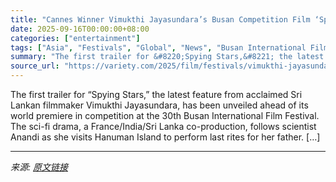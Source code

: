 ```yaml
---
title: "Cannes Winner Vimukthi Jayasundara’s Busan Competition Film ‘Spying Stars’ Debuts First Trailer (EXCLUSIVE)"
date: 2025-09-16T00:00:00+08:00
categories: ["entertainment"]
tags: ["Asia", "Festivals", "Global", "News", "Busan International Film Festival", "Spying Stars", "Vimukthi Jayasundara"]
summary: "The first trailer for &#8220;Spying Stars,&#8221; the latest feature from acclaimed Sri Lankan filmmaker Vimukthi Jayasundara, has been unveiled ahead of its world premiere in competition at the 30th "
source_url: "https://variety.com/2025/film/festivals/vimukthi-jayasundara-busan-competition-film-spying-stars-trailer-1236519188/"
---
```


The first trailer for &#8220;Spying Stars,&#8221; the latest feature from acclaimed Sri Lankan filmmaker Vimukthi Jayasundara, has been unveiled ahead of its world premiere in competition at the 30th Busan International Film Festival. The sci-fi drama, a France/India/Sri Lanka co-production, follows scientist Anandi as she visits Hanuman Island to perform last rites for her father. [&#8230;]

---

*来源: [原文链接](https://variety.com/2025/film/festivals/vimukthi-jayasundara-busan-competition-film-spying-stars-trailer-1236519188/)*

